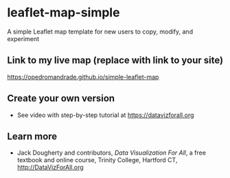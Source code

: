 # leaflet-map-simple
A simple Leaflet map template for new users to copy, modify, and experiment

## Link to my live map (replace with link to your site)

https://opedromandrade.github.io/simple-leaflet-map

## Create your own version
- See video with step-by-step tutorial at https://datavizforall.org

## Learn more
- Jack Dougherty and contributors, *Data Visualization For All*, a free textbook and online course, Trinity College, Hartford CT, http://DataVizForAll.org
